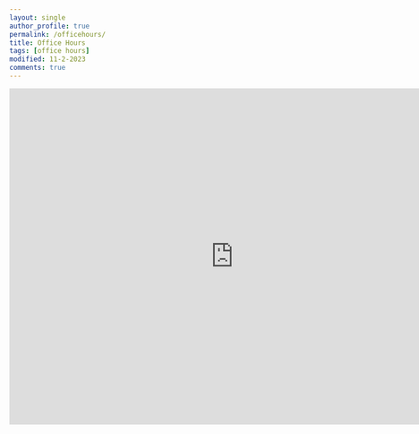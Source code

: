```yaml
---
layout: single
author_profile: true
permalink: /officehours/
title: Office Hours
tags: [office hours]
modified: 11-2-2023
comments: true
---
```


<iframe src="https://calendar.google.com/calendar/embed?height=600&wkst=7&bgcolor=%23ffffff&ctz=Asia%2FTehran&title=%D8%AA%D9%82%D9%88%DB%8C%D9%85%20%D8%AF%D8%B1%D8%B3%20%D9%85%D8%A8%D8%A7%D9%86%DB%8C%20%DB%B1%DB%B4%DB%B0%DB%B2-%DB%B1%DB%B4%DB%B0%DB%B3&mode=WEEK&showCalendars=0&showTabs=0&showPrint=0&showDate=0&showNav=0&showTz=0&src=NzY1MmM0cjZkM3EzZTRvMjRyMDNsamVoYTRAZ3JvdXAuY2FsZW5kYXIuZ29vZ2xlLmNvbQ&color=%23F6BF26" style="border-width:0" width="800" height="600" frameborder="0" scrolling="no"></iframe>